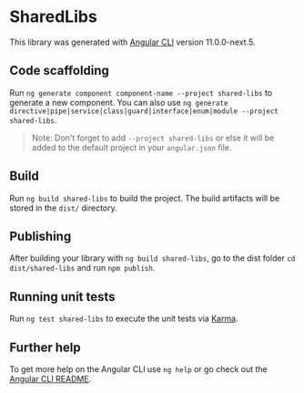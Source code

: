 # SharedLibs

This library was generated with [Angular CLI](https://github.com/angular/angular-cli) version 11.0.0-next.5.

## Code scaffolding

Run `ng generate component component-name --project shared-libs` to generate a new component. You can also use `ng generate directive|pipe|service|class|guard|interface|enum|module --project shared-libs`.
> Note: Don't forget to add `--project shared-libs` or else it will be added to the default project in your `angular.json` file. 

## Build

Run `ng build shared-libs` to build the project. The build artifacts will be stored in the `dist/` directory.

## Publishing

After building your library with `ng build shared-libs`, go to the dist folder `cd dist/shared-libs` and run `npm publish`.

## Running unit tests

Run `ng test shared-libs` to execute the unit tests via [Karma](https://karma-runner.github.io).

## Further help

To get more help on the Angular CLI use `ng help` or go check out the [Angular CLI README](https://github.com/angular/angular-cli/blob/master/README.md).
